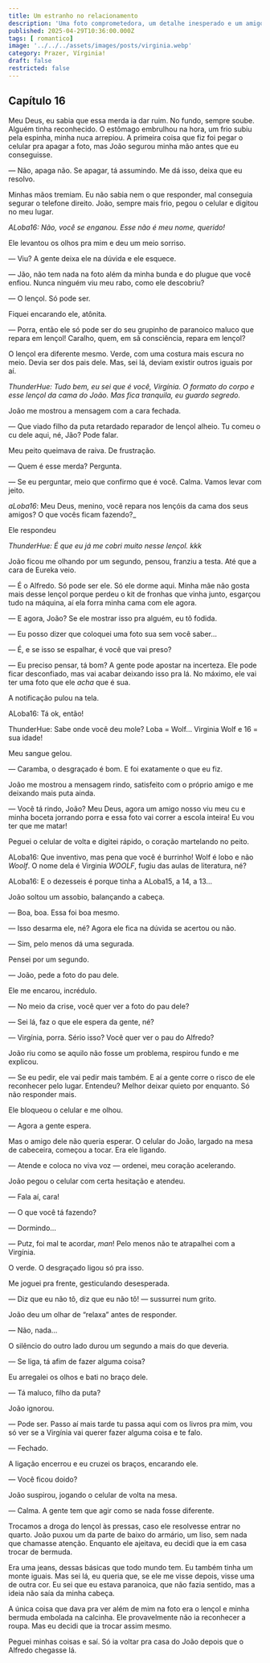 ```yaml
---
title: Um estranho no relacionamento
description: 'Uma foto comprometedora, um detalhe inesperado e um amigo paranoico demais. Virgínia precisa apagar rastros antes que a escola inteira descubra.'
published: 2025-04-29T10:36:00.000Z
tags: [ romantico]
image: '../../../assets/images/posts/virginia.webp'
category: Prazer, Vírginia!
draft: false
restricted: false
---
```


## Capítulo 16

Meu Deus, eu sabia que essa merda ia dar ruim. No fundo, sempre soube. Alguém tinha reconhecido. O estômago embrulhou na hora, um frio subiu pela espinha, minha nuca arrepiou. A primeira coisa que fiz foi pegar o celular pra apagar a foto, mas João segurou minha mão antes que eu conseguisse.

— Não, apaga não. Se apagar, tá assumindo. Me dá isso, deixa que eu resolvo.

Minhas mãos tremiam. Eu não sabia nem o que responder, mal conseguia segurar o telefone direito. João, sempre mais frio, pegou o celular e digitou no meu lugar.

_ALoba16: Não, você se enganou. Esse não é meu nome, querido!_

Ele levantou os olhos pra mim e deu um meio sorriso.

— Viu? A gente deixa ele na dúvida e ele esquece.

— Jão, não tem nada na foto além da minha bunda e do plugue que você enfiou. Nunca ninguém viu meu rabo, como ele descobriu?

— O lençol. Só pode ser.

Fiquei encarando ele, atônita.

— Porra, então ele só pode ser do seu grupinho de paranoico maluco que repara em lençol! Caralho, quem, em sã consciência, repara em lençol?

O lençol era diferente mesmo. Verde, com uma costura mais escura no meio. Devia ser dos pais dele. Mas, sei lá, deviam existir outros iguais por aí.

_ThunderHue:_ _Tudo bem, eu sei que é você, Virgínia. O formato do corpo e esse lençol da cama do João. Mas fica tranquila, eu guardo segredo._

João me mostrou a mensagem com a cara fechada.

— Que viado filho da puta retardado reparador de lençol alheio. Tu comeu o cu dele aqui, né, Jão? Pode falar.

Meu peito queimava de raiva. De frustração.

— Quem é esse merda? Pergunta.

— Se eu perguntar, meio que confirmo que é você. Calma. Vamos levar com jeito.

_aLoba16_: Meu Deus, menino, você repara nos lençóis da cama dos seus amigos? O que vocês ficam fazendo?_

Ele respondeu

_ThunderHue:_ _É que eu já me cobri muito nesse lençol._ _kkk_

João ficou me olhando por um segundo, pensou, franziu a testa. Até que a cara de Eureka veio.

— É o Alfredo. Só pode ser ele. Só ele dorme aqui. Minha mãe não gosta mais desse lençol porque perdeu o kit de fronhas que vinha junto, esgarçou tudo na máquina, aí ela forra minha cama com ele agora.

— E agora, João? Se ele mostrar isso pra alguém, eu tô fodida.

— Eu posso dizer que coloquei uma foto sua sem você saber...

— É, e se isso se espalhar, é você que vai preso?

— Eu preciso pensar, tá bom? A gente pode apostar na incerteza. Ele pode ficar desconfiado, mas vai acabar deixando isso pra lá. No máximo, ele vai ter uma foto que ele _acha_ que é sua.

A notificação pulou na tela.

ALoba16: Tá ok, então!

ThunderHue: Sabe onde você deu mole? Loba = Wolf… Virginia Wolf e 16 = sua idade!

Meu sangue gelou.

— Caramba, o desgraçado é bom. E foi exatamente o que eu fiz.

João me mostrou a mensagem rindo, satisfeito com o próprio amigo e me deixando mais puta ainda.

— Você tá rindo, João? Meu Deus, agora um amigo nosso viu meu cu e minha boceta jorrando porra e essa foto vai correr a escola inteira! Eu vou ter que me matar!

Peguei o celular de volta e digitei rápido, o coração martelando no peito.

ALoba16: Que inventivo, mas pena que você é burrinho! Wolf é lobo e não _Woolf_. O nome dela é Virginia _WOOLF_, fugiu das aulas de literatura, né?

ALoba16: E o dezesseis é porque tinha a ALoba15, a 14, a 13…

João soltou um assobio, balançando a cabeça.

— Boa, boa. Essa foi boa mesmo.

— Isso desarma ele, né? Agora ele fica na dúvida se acertou ou não.

— Sim, pelo menos dá uma segurada.

Pensei por um segundo.

— João, pede a foto do pau dele.

Ele me encarou, incrédulo.

— No meio da crise, você quer ver a foto do pau dele?

— Sei lá, faz o que ele espera da gente, né?

— Virgínia, porra. Sério isso? Você quer ver o pau do Alfredo?

João riu como se aquilo não fosse um problema, respirou fundo e me explicou.

— Se eu pedir, ele vai pedir mais também. E aí a gente corre o risco de ele reconhecer pelo lugar. Entendeu? Melhor deixar quieto por enquanto. Só não responder mais.

Ele bloqueou o celular e me olhou.

— Agora a gente espera.

Mas o amigo dele não queria esperar. O celular do João, largado na mesa de cabeceira, começou a tocar. Era ele ligando.

— Atende e coloca no viva voz — ordenei, meu coração acelerando.

João pegou o celular com certa hesitação e atendeu.

— Fala aí, cara!

— O que você tá fazendo?

— Dormindo…

— Putz, foi mal te acordar, _man_! Pelo menos não te atrapalhei com a Virgínia.

O verde. O desgraçado ligou só pra isso.

Me joguei pra frente, gesticulando desesperada.

— Diz que eu não tô, diz que eu não tô! — sussurrei num grito.

João deu um olhar de “relaxa” antes de responder.

— Não, nada…

O silêncio do outro lado durou um segundo a mais do que deveria.

— Se liga, tá afim de fazer alguma coisa?

Eu arregalei os olhos e bati no braço dele.

— Tá maluco, filho da puta?

João ignorou.

— Pode ser. Passo aí mais tarde tu passa aqui com os livros pra mim, vou só ver se a Virgínia vai querer fazer alguma coisa e te falo.

— Fechado.

A ligação encerrou e eu cruzei os braços, encarando ele.

— Você ficou doido?

João suspirou, jogando o celular de volta na mesa.

— Calma. A gente tem que agir como se nada fosse diferente.

Trocamos a droga do lençol às pressas, caso ele resolvesse entrar no quarto. João puxou um da parte de baixo do armário, um liso, sem nada que chamasse atenção. Enquanto ele ajeitava, eu decidi que ia em casa trocar de bermuda.

Era uma jeans, dessas básicas que todo mundo tem. Eu também tinha um monte iguais. Mas sei lá, eu queria que, se ele me visse depois, visse uma de outra cor. Eu sei que eu estava paranoica, que não fazia sentido, mas a ideia não saía da minha cabeça.

A única coisa que dava pra ver além de mim na foto era o lençol e minha bermuda embolada na calcinha. Ele provavelmente não ia reconhecer a roupa. Mas eu decidi que ia trocar assim mesmo.

Peguei minhas coisas e saí. Só ia voltar pra casa do João depois que o Alfredo chegasse lá.